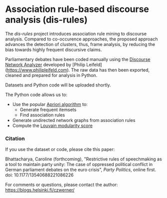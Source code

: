 # Association rule-based discourse analysis (dis-rules)
The *dis-rules* project introduces association rule mining to discourse analysis. Compared to co-occurence approaches, the proposed approach advances the detection of clusters, thus, frame analysis, by reducing the bias towards highly frequent discursive claims.

Parliamentary debates have been coded manually using the [Discourse Network Analyzer](https://github.com/leifeld/dna) developed by [Philip Leifeld] (https://www.philipleifeld.com). The raw data has then been exported, cleaned and prepared for analysis in Python.

Datasets and Python code will be uploaded shortly.

The Python code allows us to:
* Use the popular [Apriori algorithm](http://rasbt.github.io/mlxtend/user_guide/frequent_patterns/apriori/) to:
    * Generate frequent itemsets
    * Find association rules
* Generate undirected network graphs from association rules
* Compute the [Louvain modularity score](https://github.com/taynaud/python-louvain/)

### Citation
If you use the dataset or code, please cite this paper:

Bhattacharya, Caroline (forthcoming), "Restrictive rules of speechmaking as a tool to maintain party unity: The case of oppressed political conflict in German parliament debates on the euro crisis", *Party Politics*, online first. doi: 10.1177/13540688221086226

For comments or questions, please contact the author: https://blogs.helsinki.fi/czwerner/
